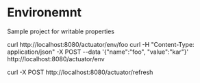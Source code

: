 # Environemnt
Sample project for writable properties

curl http://localhost:8080/actuator/env/foo
curl -H "Content-Type: application/json" -X POST --data '{"name":"foo", "value":"kar"}' http://localhost:8080/actuator/env 

curl -X POST http://localhost:8080/actuator/refresh
